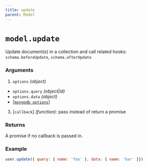 ```yaml
---
title: update
parent: Model
---
```


# `model.update`

Update document(s) in a collection and call related hooks: `schema.beforeUpdate`,  `schema.afterUpdate`

### Arguments

1. `options` *(object)*
  - `options.query` *(object\|id)*
  - `options.data` *(object)*
  - [[`mongodb options`](http://mongodb.github.io/node-mongodb-native/3.2/api/Collection.html#update)]
3. [`callback`] *(function)*: pass instead of return a promise

### Returns

A promise if no callback is passed in.

### Example

```js
user.update({ query: { name: 'foo' }, data: { name: 'bar' }})
```
